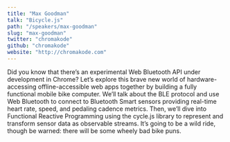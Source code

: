 ```yaml
---
title: "Max Goodman"
talk: "Bicycle.js"
path: "/speakers/max-goodman"
slug: "max-goodman"
twitter: "chromakode"
github: "chromakode"
website: "http://chromakode.com"
---
```


<p>Did you know that there’s an experimental Web Bluetooth API under development in Chrome? Let’s explore this brave new world of hardware-accessing offline-accessible web apps together by building a fully functional mobile bike computer. We’ll talk about the BLE protocol and use Web Bluetooth to connect to Bluetooth Smart sensors providing real-time heart rate, speed, and pedaling cadence metrics. Then, we’ll dive into Functional Reactive Programming using the cycle.js library to represent and transform sensor data as observable streams. It’s going to be a wild ride, though be warned: there will be some wheely bad bike puns.</p>